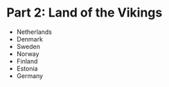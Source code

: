 # Part 2: Land of the Vikings

* Netherlands
* Denmark
* Sweden
* Norway
* Finland
* Estonia
* Germany
